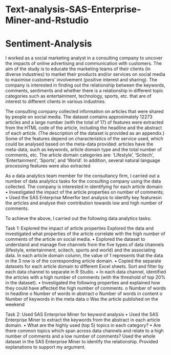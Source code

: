 # Text-analysis-SAS-Enterprise-Miner-and-Rstudio
# Sentiment-Analysis
I worked as a social marketing analyst in a consulting company to uncover the impacts of online advertising and communication with customers. The aim of the study is to educate the marketing teams of their clients (in diverse industries) to market their products and/or services on social media to maximise customers’ involvement (positive interest and sharing). The company is interested in finding out the relationship between the keywords, comments, sentiments and whether there is a relationship in different topic categories such as entertainment, technology, sports, etc. that are of interest to different clients in various industries.

The consulting company collected information on articles that were shared by people on social media. The dataset contains approximately 12273 articles and a large number (with the total of 17) of features were extracted from the HTML code of the article, including the headline and the abstract of each article. (The description of the dataset is provided as an appendix.) Some of the features depend on characteristics of the service used, which could be analysed based on the meta-data provided: articles have the meta-data, such as keywords, article domain type and the total number of comments, etc. The article domain categories are: ‘Lifestyle’, ‘Scitech’, ‘Entertainment’, ‘Sports’, and ‘World’. In addition, several natural language processing features were also extracted

As a data analytics team member for the consultancy firm, I carried out a number of data analytics tasks for the consulting company using the data collected. The company is interested in identifying for each article domain:
• Investigated the impact of the article properties on number of comments;
• Used the SAS Enterprise Minerfor text analysis to identify key featuresin the articles
and analyse their contribution towards low and high number of comments.


To achieve the above, I carried out the following data analytics tasks:


Task 1: Explored the impact of article properties
Explored the data and investigated what properties of the article correlate with the high 
number of comments of the article on social media. 
• Explored the dataset to understand and manage five channels from the five types of 
data channels (lifestyle, entertainment, scitech, sports and world) and the associating data. In each article domain column, the value of 1 represents that the data in the 3 row is of the corresponding article domain.
• Copied the separate datasets for each article domain to different Excel sheets. Sort and  filter by each data channel to separate in R Studio.
• In each data channel, identified the articles with a high number of comments (with the threshold of top 20% in the dataset).
• Investigated the following properties and explained how they could have affected the high number of comments. 
o Number of words in headline
o Number of words in abstract
o Number of words in content
o Number of keywords in the meta data
o Was the article published on the weekend

Task 2: Used SAS Enterprise Miner for keyword analysis
• Used the SAS Enterprise Miner to extract the keywords from the abstract in each article domain.
• What are the highly used (top 5) topics in each category? 
• Are there common topics which span across data channels and relate to a high 
number of comments and a low number of comments? Used the whole dataset in the 
SAS Enterprise Miner to identify the relationship. Provided explanations to 
support my argument.
